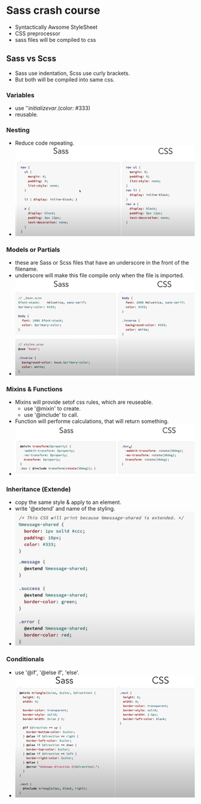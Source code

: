 # Sass crash course
 - Syntactically Awsome StyleSheet
 - CSS preprocessor
 - sass files will be compiled to css

## Sass vs Scss
 - Sass use indentation, Scss use curly brackets.
 - But both will be compiled into same css.


### Variables
- use '$' initialize var. ($color: #333)
- reusable.

### Nesting
- Reduce code repeating.
- <img src="readMe_imgs/nesting_code.png" alt="Nesting" width="600px">

### Models or Partials
- these are Sass or Scss files that have an underscore in the front of the filename.
- underscore will make this file compile only when the file is imported.
- <img src="readMe_imgs/modules_code.png" alt="Modules" width="600px">

### Mixins & Functions
- Mixins will provide setof css rules, which are reuseable.
    - use '@mixin' to create.
    - use '@include' to call.
- Function will performe calculations, that will return something.
- <img src="readMe_imgs/mixins_code.png" alt="Mixin" width="600px">

### Inheritance (Extende)
- copy the same style & apply to an element.
- write '@extend' and name of the styling.
- <img src="readMe_imgs/extend_code.png" alt="Extend" width="600px">

### Conditionals
- use '@if', '@else if', 'else'.
- <img src="readMe_imgs/conditionals_code.png" alt="Condition" width="600px">
